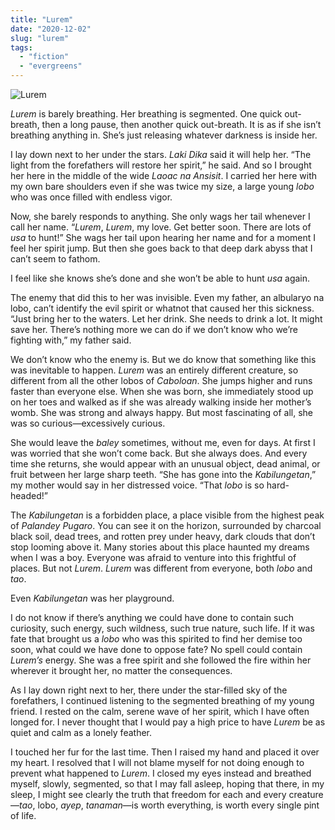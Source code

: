 ```yaml
---
title: "Lurem"
date: "2020-12-02"
slug: "lurem"
tags:
  - "fiction"
  - "evergreens"
---
```


![Lurem](Lurem.jpg)

_Lurem_ is barely breathing. Her breathing is segmented. One quick out-breath, then a long pause, then another quick out-breath. It is as if she isn’t breathing anything in. She’s just releasing whatever darkness is inside her.

I lay down next to her under the stars. _Laki Dika_ said it will help her. “The light from the forefathers will restore her spirit,” he said. And so I brought her here in the middle of the wide _Laoac na Ansisit_. I carried her here with my own bare shoulders even if she was twice my size, a large young _lobo_ who was once filled with endless vigor.

Now, she barely responds to anything. She only wags her tail whenever I call her name. “_Lurem_, _Lurem_, my love. Get better soon. There are lots of _usa_ to hunt!” She wags her tail upon hearing her name and for a moment I feel her spirit jump. But then she goes back to that deep dark abyss that I can’t seem to fathom.

I feel like she knows she’s done and she won’t be able to hunt _usa_ again.

The enemy that did this to her was invisible. Even my father, an albularyo na lobo, can’t identify the evil spirit or whatnot that caused her this sickness. “Just bring her to the waters. Let her drink. She needs to drink a lot. It might save her. There’s nothing more we can do if we don’t know who we’re fighting with,” my father said.

We don’t know who the enemy is. But we do know that something like this was inevitable to happen. _Lurem_ was an entirely different creature, so different from all the other lobos of _Caboloan_. She jumps higher and runs faster than everyone else. When she was born, she immediately stood up on her toes and walked as if she was already walking inside her mother’s womb. She was strong and always happy. But most fascinating of all, she was so curious—excessively curious.

She would leave the _baley_ sometimes, without me, even for days. At first I was worried that she won’t come back. But she always does. And every time she returns, she would appear with an unusual object, dead animal, or fruit between her large sharp teeth. “She has gone into the _Kabilungetan_,” my mother would say in her distressed voice. “That _lobo_ is so hard-headed!”

The _Kabilungetan_ is a forbidden place, a place visible from the highest peak of _Palandey Pugaro_. You can see it on the horizon, surrounded by charcoal black soil, dead trees, and rotten prey under heavy, dark clouds that don’t stop looming above it. Many stories about this place haunted my dreams when I was a boy. Everyone was afraid to venture into this frightful of places. But not _Lurem_. _Lurem_ was different from everyone, both _lobo_ and _tao_.

Even _Kabilungetan_ was her playground.

I do not know if there’s anything we could have done to contain such curiosity, such energy, such wildness, such true nature, such life. If it was fate that brought us a _lobo_ who was this spirited to find her demise too soon, what could we have done to oppose fate? No spell could contain _Lurem’s_ energy. She was a free spirit and she followed the fire within her wherever it brought her, no matter the consequences.

As I lay down right next to her, there under the star-filled sky of the forefathers, I continued listening to the segmented breathing of my young friend. I rested on the calm, serene wave of her spirit, which I have often longed for. I never thought that I would pay a high price to have _Lurem_ be as quiet and calm as a lonely feather.

I touched her fur for the last time. Then I raised my hand and placed it over my heart. I resolved that I will not blame myself for not doing enough to prevent what happened to _Lurem_. I closed my eyes instead and breathed myself, slowly, segmented, so that I may fall asleep, hoping that there, in my sleep, I might see clearly the truth that freedom for each and every creature—_tao_, lobo, _ayep_, _tanaman_—is worth everything, is worth every single pint of life.
